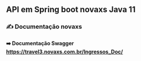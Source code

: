 ## API em Spring boot novaxs Java 11

### :writing_hand: Documentação novaxs
#### :arrow_right: Documentação Swagger https://travel3.novaxs.com.br/Ingressos_Doc/